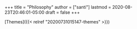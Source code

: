 +++
title = "Philosophy"
author = ["santi"]
lastmod = 2020-08-23T20:46:01-05:00
draft = false
+++

[Themes]({{< relref "20200731015147-themes" >}})
